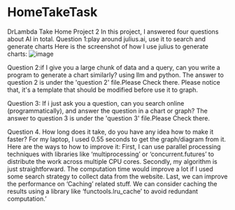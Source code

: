 # HomeTakeTask
DrLambda Take Home Project 2
In this project, I answered four questions about AI in total.
Question 1:play around julius.ai, use it to search and generate charts
Here is the screenshot of how I use julius to generate charts:
![image](https://github.com/Erixcai/HomeTakeTask/assets/116468493/d9a9905c-f09f-4fff-99d4-65bae90eff4a)

Question 2:if I give you a large chunk of data and a query, can you write a program to generate a chart similarly? using llm and python.
The answer to question 2 is under the 'question 2' file.Please Check there.
Please notice that, it's a template that should be modified before use it to graph.

Question 3: If i just ask you a question, can you search online (programmatically), and answer the question in a chart or graph?
The answer to question 3 is under the 'question 3' file.Please Check there.

Question 4. How long does it take, do you have any idea how to make it faster?
For my laptop, I used 0.55 seconds to get the graph/diagram from it.
Here are the ways to how to improve it: 
First, I can use parallel processing techniques with libraries like ‘multiprocessing’ or ‘concurrent.futures’ to distribute the work across multiple CPU cores. Secondly, my algorithm is just straightforward. The computation time would improve a lot if I used some search strategy to collect data from the website. Last, we can improve the performance on ‘Caching’ related stuff. We can consider caching the results using a library like ‘functools.lru_cache’ to avoid redundant computation.’



